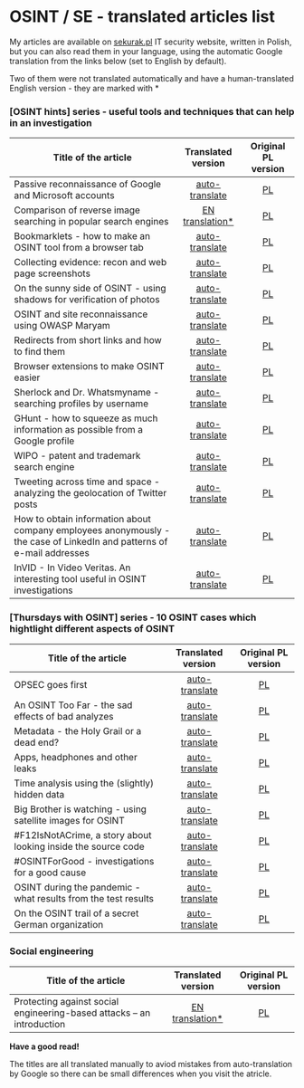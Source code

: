 # OSINT / SE - translated articles list

My articles are available on [sekurak.pl](https://sekurak.pl) IT security website, written in Polish, but you can also read them in your language, using the automatic Google translation from the links below (set to English by default).

Two of them were not translated automatically and have a human-translated English version - they are marked with * 


### [OSINT hints] series - useful tools and techniques that can help in an investigation

| Title of the article | Translated version | Original PL version |
|---|:---:|:---:|
|Passive reconnaissance of Google and Microsoft accounts | [auto-translate](https://sekurak-pl.translate.goog/pasywny-rekonesans-kont-google-i-microsoft-osint-hints/?_x_tr_sl=pl&_x_tr_tl=en&_x_tr_hl=en&_x_tr_pto=wapp) | [PL](https://sekurak.pl/pasywny-rekonesans-kont-google-i-microsoft-osint-hints/) |  
|Comparison of reverse image searching in popular search engines | [EN translation*](https://research.securitum.com/comparison-of-reverse-image-searching-in-popular-search-engines-osint-hints/) | [PL](https://sekurak.pl/jak-wyszukiwarki-radza-sobie-z-analiza-zawartosci-obrazow-osint-hints/) | 
|Bookmarklets - how to make an OSINT tool from a browser tab | [auto-translate](https://sekurak-pl.translate.goog/skryptozakladki-bookmarklets-jak-z-zakladki-w-przegladarce-zrobic-narzedzie-do-osintu-osint-hints/?_x_tr_sl=pl&_x_tr_tl=en&_x_tr_hl=en&_x_tr_pto=wapp) | [PL](https://sekurak.pl/skryptozakladki-bookmarklets-jak-z-zakladki-w-przegladarce-zrobic-narzedzie-do-osintu-osint-hints/) |  
|Collecting evidence: recon and web page screenshots | [auto-translate](https://sekurak-pl.translate.goog/kolekcjonowanie-dowodow-recon-a-zrzuty-ekranowe-stron-w-sieci-osint-hints/?_x_tr_sl=pl&_x_tr_tl=en&_x_tr_hl=en&_x_tr_pto=wapp) | [PL](https://sekurak.pl/kolekcjonowanie-dowodow-recon-a-zrzuty-ekranowe-stron-w-sieci-osint-hints/) | 
|On the sunny side of OSINT - using shadows for verification of photos | [auto-translate](https://sekurak-pl.translate.goog/po-slonecznej-stronie-osint-u-wykorzystanie-cieni-do-weryfikacji-zdjec-osint-hints/?_x_tr_sl=pl&_x_tr_tl=en&_x_tr_hl=en&_x_tr_pto=wapp) | [PL](https://sekurak.pl/po-slonecznej-stronie-osint-u-wykorzystanie-cieni-do-weryfikacji-zdjec-osint-hints/) |  
|OSINT and site reconnaissance using OWASP Maryam | [auto-translate](https://sekurak-pl.translate.goog/osint-i-rekonesans-stron-z-wykorzystaniem-owasp-maryam-osint-hints/?_x_tr_sl=pl&_x_tr_tl=en&_x_tr_hl=en&_x_tr_pto=wapp) | [PL](https://sekurak.pl/osint-i-rekonesans-stron-z-wykorzystaniem-owasp-maryam-osint-hints/) |  
|Redirects from short links and how to find them | [auto-translate](https://sekurak-pl.translate.goog/przekierowania-z-krotkich-linkow-i-jak-je-znalezc-osint-hints/?_x_tr_sl=pl&_x_tr_tl=en&_x_tr_hl=en&_x_tr_pto=wapp) | [PL](https://sekurak.pl/przekierowania-z-krotkich-linkow-i-jak-je-znalezc-osint-hints/) |  
|Browser extensions to make OSINT easier | [auto-translate](https://sekurak-pl.translate.goog/rozszerzenia-do-przegladarek-dla-latwiejszego-osintu/?_x_tr_sl=pl&_x_tr_tl=en&_x_tr_hl=en&_x_tr_pto=wapp) | [PL](https://sekurak.pl/rozszerzenia-do-przegladarek-dla-latwiejszego-osintu/) |  
|Sherlock and Dr. Whatsmyname - searching profiles by username | [auto-translate](https://sekurak-pl.translate.goog/sherlock-i-doktor-whatsmyname-wyszukiwanie-profili-po-nazwie-uzytkownika-osint-hints/?_x_tr_sl=pl&_x_tr_tl=en&_x_tr_hl=en&_x_tr_pto=wapp) | [PL](https://sekurak.pl/sherlock-i-doktor-whatsmyname-wyszukiwanie-profili-po-nazwie-uzytkownika-osint-hints/) |  
|GHunt - how to squeeze as much information as possible from a Google profile | [auto-translate](https://sekurak-pl.translate.goog/ghunt-czyli-jak-wycisnac-jak-najwiecej-informacji-z-profilu-google-osint-hints/?_x_tr_sl=pl&_x_tr_tl=en&_x_tr_hl=en&_x_tr_pto=wapp) | [PL](https://sekurak.pl/ghunt-czyli-jak-wycisnac-jak-najwiecej-informacji-z-profilu-google-osint-hints/) |  
|WIPO - patent and trademark search engine | [auto-translate](https://sekurak-pl.translate.goog/wipo-wyszukiwarka-patentow-i-znakow-handlowych-osint-hints/?_x_tr_sl=pl&_x_tr_tl=en&_x_tr_hl=en&_x_tr_pto=wapp) | [PL](https://sekurak.pl/wipo-wyszukiwarka-patentow-i-znakow-handlowych-osint-hints/) |  
|Tweeting across time and space - analyzing the geolocation of Twitter posts | [auto-translate](https://sekurak-pl.translate.goog/cwierkajac-w-czasie-i-przestrzeni-czyli-analiza-geolokalizacji-wpisow-na-twitterze/?_x_tr_sl=pl&_x_tr_tl=en&_x_tr_hl=en&_x_tr_pto=wapp) | [PL](https://sekurak.pl/cwierkajac-w-czasie-i-przestrzeni-czyli-analiza-geolokalizacji-wpisow-na-twitterze/) |  
|How to obtain information about company employees anonymously - the case of LinkedIn and patterns of e-mail addresses | [auto-translate](https://sekurak-pl.translate.goog/jak-anonimowo-pozyskac-informacje-o-pracownikach-firmy-przypadek-linkedin-i-wzorce-adresow-mailowych/?_x_tr_sl=pl&_x_tr_tl=en&_x_tr_hl=en&_x_tr_pto=wapp) | [PL](https://sekurak.pl/jak-anonimowo-pozyskac-informacje-o-pracownikach-firmy-przypadek-linkedin-i-wzorce-adresow-mailowych/) |  
|InVID - In Video Veritas. An interesting tool useful in OSINT investigations | [auto-translate](https://sekurak-pl.translate.goog/invid-in-video-veritas-ciekawe-narzedzie-przydatne-w-osint/?_x_tr_sl=pl&_x_tr_tl=en&_x_tr_hl=en&_x_tr_pto=wapp) | [PL](https://sekurak.pl/invid-in-video-veritas-ciekawe-narzedzie-przydatne-w-osint/) |


### [Thursdays with OSINT] series - 10 OSINT cases which hightlight different aspects of OSINT

| Title of the article | Translated version | Original PL version |
|---|:---:|:---:|
| OPSEC goes first | [auto-translate](https://sekurak-pl.translate.goog/opsec-przede-wszystkim-czwartki-z-osintem/?_x_tr_sl=pl&_x_tr_tl=en&_x_tr_hl=en&_x_tr_pto=wapp) | [PL](https://sekurak.pl/opsec-przede-wszystkim-czwartki-z-osintem/) |  
| An OSINT Too Far - the sad effects of bad analyzes | [auto-translate](https://sekurak-pl.translate.goog/o-jeden-osint-za-daleko-czyli-przykre-skutki-zlych-analiz-czwartki-z-osintem/?_x_tr_sl=pl&_x_tr_tl=en&_x_tr_hl=en&_x_tr_pto=wapp) | [PL](https://sekurak.pl/o-jeden-osint-za-daleko-czyli-przykre-skutki-zlych-analiz-czwartki-z-osintem/) |  
| Metadata - the Holy Grail or a dead end? | [auto-translate](https://sekurak-pl.translate.goog/metadane-swiety-graal-czy-slepy-zaulek-czwartki-z-osintem/?_x_tr_sl=pl&_x_tr_tl=en&_x_tr_hl=en&_x_tr_pto=wapp) | [PL](https://sekurak.pl/metadane-swiety-graal-czy-slepy-zaulek-czwartki-z-osintem/) |  
| Apps, headphones and other leaks | [auto-translate](https://sekurak-pl.translate.goog/apki-sluchawki-i-inne-wyciekajace-informacje-czwartki-z-osintem/?_x_tr_sl=pl&_x_tr_tl=en&_x_tr_hl=en&_x_tr_pto=wapp) | [PL](https://sekurak.pl/apki-sluchawki-i-inne-wyciekajace-informacje-czwartki-z-osintem/) |  
| Time analysis using the (slightly) hidden data | [auto-translate](https://sekurak-pl.translate.goog/analiza-czasowa-z-wykorzystaniem-nieco-ukrytych-danych-czwartki-z-osintem/?_x_tr_sl=pl&_x_tr_tl=en&_x_tr_hl=en&_x_tr_pto=wapp) | [PL](https://sekurak.pl/analiza-czasowa-z-wykorzystaniem-nieco-ukrytych-danych-czwartki-z-osintem/) |  
| Big Brother is watching - using satellite images for OSINT | [auto-translate](https://sekurak-pl.translate.goog/wielki-brat-patrzy-czyli-osint-z-wykorzystaniem-zdjec-satelitarnych-czwartki-z-osintem/?_x_tr_sl=pl&_x_tr_tl=en&_x_tr_hl=en&_x_tr_pto=wapp) | [PL](https://sekurak.pl/wielki-brat-patrzy-czyli-osint-z-wykorzystaniem-zdjec-satelitarnych-czwartki-z-osintem/) |  
| #F12IsNotACrime, a story about looking inside the source code | [auto-translate](https://sekurak-pl.translate.goog/f12isnotacrime-czyli-opowiesc-o-zagladaniu-w-kod-zrodlowy-czwartki-z-osintem/?_x_tr_sl=pl&_x_tr_tl=en&_x_tr_hl=en&_x_tr_pto=wapp) | [PL](https://sekurak.pl/f12isnotacrime-czyli-opowiesc-o-zagladaniu-w-kod-zrodlowy-czwartki-z-osintem/) |  
| #OSINTForGood - investigations for a good cause | [auto-translate](https://sekurak-pl.translate.goog/osintforgood-czyli-sledztwa-w-slusznej-sprawie-czwartki-z-osintem/?_x_tr_sl=pl&_x_tr_tl=en&_x_tr_hl=en&_x_tr_pto=wapp) | [PL](https://sekurak.pl/osintforgood-czyli-sledztwa-w-slusznej-sprawie-czwartki-z-osintem/) |  
| OSINT during the pandemic - what results from the test results | [auto-translate](https://sekurak-pl.translate.goog/osint-w-pandemii-czyli-co-wynika-z-wynikow-testow-czwartki-z-osintem/?_x_tr_sl=pl&_x_tr_tl=en&_x_tr_hl=en&_x_tr_pto=wapp) | [PL](https://sekurak.pl/osint-w-pandemii-czyli-co-wynika-z-wynikow-testow-czwartki-z-osintem/) |  
| On the OSINT trail of a secret German organization | [auto-translate](https://sekurak-pl.translate.goog/na-osint-owym-tropie-tajnej-niemieckiej-organizacji-czwartki-z-osintem/?_x_tr_sl=pl&_x_tr_tl=en&_x_tr_hl=en&_x_tr_pto=wapp) | [PL](https://sekurak.pl/na-osint-owym-tropie-tajnej-niemieckiej-organizacji-czwartki-z-osintem/) |  



### Social engineering

| Title of the article | Translated version | Original PL version |
|---|:---:|:---:|
| Protecting against social engineering-based attacks – an introduction | [EN translation*](https://research.securitum.com/basics-of-defence-against-social-engineering-attacks/) | [PL](https://sekurak.pl/podstawy-obrony-przed-atakami-socjotechnicznymi) |

**Have a good read!**

The titles are all translated manually to aviod mistakes from auto-translation by Google so there can be small differences when you visit the atricle.
